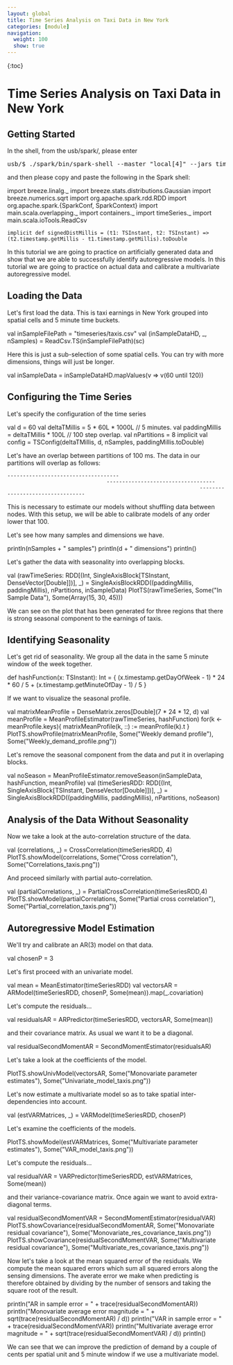 ```yaml
---
layout: global
title: Time Series Analysis on Taxi Data in New York
categories: [module]
navigation:
  weight: 100
  show: true
---
```


{:toc}

# Time Series Analysis on Taxi Data in New York

## Getting Started
In the shell, from the usb/spark/, please enter

<pre class="prettyprint lang-bsh">
usb/$ ./spark/bin/spark-shell --master "local[4]" --jars timeseries/sparkgeots.jar --driver-memory 2G
</pre>

and then please copy and paste the following in the Spark shell:

<div class="codetabs">
<div data-lang="scala" markdown="1">
    import breeze.linalg._
    import breeze.stats.distributions.Gaussian
    import breeze.numerics.sqrt
    import org.apache.spark.rdd.RDD
    import org.apache.spark.{SparkConf, SparkContext}
    import main.scala.overlapping._
    import containers._
    import timeSeries._
    import main.scala.ioTools.ReadCsv

    implicit def signedDistMillis = (t1: TSInstant, t2: TSInstant) => (t2.timestamp.getMillis - t1.timestamp.getMillis).toDouble
</div>
</div>


In this tutorial we are going to practice on artificially generated data
and show that we are able to successfully identify autoregressive models.
In this tutorial we are going to practice on actual data
and calibrate a multivariate autoregressive model.

## Loading the Data

Let's first load the data. This is taxi earnings in New York
grouped into spatial cells and 5 minute time buckets.

<div class="codetabs">
<div data-lang="scala" markdown="1">
    val inSampleFilePath = "timeseries/taxis.csv"
    val (inSampleDataHD, _, nSamples) = ReadCsv.TS(inSampleFilePath)(sc)
</div>
</div>

Here this is just a sub-selection of some spatial cells.
You can try with more dimensions, things will just be longer.

<div class="codetabs">
<div data-lang="scala" markdown="1">
    val inSampleData = inSampleDataHD.mapValues(v => v(60 until 120))
</div>
</div>

## Configuring the Time Series

Let's specify the configuration of the time series

<div class="codetabs">
<div data-lang="scala" markdown="1">
    val d = 60
    val deltaTMillis = 5 * 60L * 1000L // 5 minutes.
    val paddingMillis  = deltaTMillis * 100L // 100 step overlap.
    val nPartitions   = 8
    implicit val config = TSConfig(deltaTMillis, d, nSamples, paddingMillis.toDouble)
</div>
</div>

Let's have an overlap between partitions of 100 ms.
The data in our partitions will overlap as follows:

    ------------------------------------
                                    -----------------------------------
                                                                  ---------------------------------

This is necessary to estimate our models without shuffling data between nodes.
With this setup, we will be able to calibrate models of any order lower that 100.

Let's see how many samples and dimensions we have.

<div class="codetabs">
<div data-lang="scala" markdown="1">
    println(nSamples + " samples")
    println(d + " dimensions")
    println()
</div>
</div>

Let's gather the data with seasonality into overlapping blocks.

<div class="codetabs">
<div data-lang="scala" markdown="1">
    val (rawTimeSeries: RDD[(Int, SingleAxisBlock[TSInstant, DenseVector[Double]])], _) =
        SingleAxisBlockRDD((paddingMillis, paddingMillis), nPartitions, inSampleData)
    PlotTS(rawTimeSeries, Some("In Sample Data"), Some(Array(15, 30, 45)))
</div>
</div>

We can see on the plot that has been generated for three regions that there is strong seasonal component to the earnings of taxis.


## Identifying Seasonality

Let's get rid of seasonality. We group all the data in the same 5 minute window of the week together.

<div class="codetabs">
<div data-lang="scala" markdown="1">
    def hashFunction(x: TSInstant): Int = {
        (x.timestamp.getDayOfWeek - 1) * 24 * 60 / 5 + (x.timestamp.getMinuteOfDay - 1) / 5
    }
</div>
</div>

If we want to visualize the seasonal profile.

<div class="codetabs">
<div data-lang="scala" markdown="1">
    val matrixMeanProfile = DenseMatrix.zeros[Double](7 * 24 * 12, d)
    val meanProfile = MeanProfileEstimator(rawTimeSeries, hashFunction)
    for(k <- meanProfile.keys){
        matrixMeanProfile(k, ::) := meanProfile(k).t
    }
    PlotTS.showProfile(matrixMeanProfile, Some("Weekly demand profile"), Some("Weekly_demand_profile.png"))
</div>
</div>

Let's remove the seasonal component from the data and put it in overlaping blocks.

<div class="codetabs">
<div data-lang="scala" markdown="1">
    val noSeason = MeanProfileEstimator.removeSeason(inSampleData, hashFunction, meanProfile)
    val (timeSeriesRDD: RDD[(Int, SingleAxisBlock[TSInstant, DenseVector[Double]])], _) =
    SingleAxisBlockRDD((paddingMillis, paddingMillis), nPartitions, noSeason)
</div>
</div>

## Analysis of the Data Without Seasonality

Now we take a look at the auto-correlation structure of the data.

<div class="codetabs">
<div data-lang="scala" markdown="1">
    val (correlations, _) = CrossCorrelation(timeSeriesRDD, 4)
    PlotTS.showModel(correlations, Some("Cross correlation"), Some("Correlations_taxis.png"))
</div>
</div>

And proceed similarly with partial auto-correlation.

<div class="codetabs">
<div data-lang="scala" markdown="1">
    val (partialCorrelations, _) = PartialCrossCorrelation(timeSeriesRDD,4)
    PlotTS.showModel(partialCorrelations, Some("Partial cross correlation"), Some("Partial_correlation_taxis.png"))
</div>
</div>

## Autoregressive Model Estimation

We'll try and calibrate an AR(3) model on that data.

<div class="codetabs">
<div data-lang="scala" markdown="1">
    val chosenP = 3
</div>
</div>

Let's first proceed with an univariate model.

<div class="codetabs">
<div data-lang="scala" markdown="1">
    val mean = MeanEstimator(timeSeriesRDD)
    val vectorsAR = ARModel(timeSeriesRDD, chosenP, Some(mean)).map(_.covariation)
</div>
</div>

Let's compute the residuals...

<div class="codetabs">
<div data-lang="scala" markdown="1">
    val residualsAR = ARPredictor(timeSeriesRDD, vectorsAR, Some(mean))
</div>
</div>

and their covariance matrix. As usual we want it to be a diagonal.

<div class="codetabs">
<div data-lang="scala" markdown="1">
    val residualSecondMomentAR = SecondMomentEstimator(residualsAR)
</div>
</div>

Let's take a look at the coefficients of the model.

<div class="codetabs">
<div data-lang="scala" markdown="1">
    PlotTS.showUnivModel(vectorsAR, Some("Monovariate parameter estimates"), Some("Univariate_model_taxis.png"))
</div>
</div>

Let's now estimate a multivariate model so as to take spatial inter-dependencies into account.

<div class="codetabs">
<div data-lang="scala" markdown="1">
    val (estVARMatrices, _) = VARModel(timeSeriesRDD, chosenP)
</div>
</div>

Let's examine the coefficients of the models.

<div class="codetabs">
<div data-lang="scala" markdown="1">
    PlotTS.showModel(estVARMatrices, Some("Multivariate parameter estimates"), Some("VAR_model_taxis.png"))
</div>
</div>

Let's compute the residuals...

<div class="codetabs">
<div data-lang="scala" markdown="1">
    val residualVAR = VARPredictor(timeSeriesRDD, estVARMatrices, Some(mean))
</div>
</div>

and their variance-covariance matrix. Once again we want to avoid extra-diagonal terms.

<div class="codetabs">
<div data-lang="scala" markdown="1">
    val residualSecondMomentVAR = SecondMomentEstimator(residualVAR)
    PlotTS.showCovariance(residualSecondMomentAR, Some("Monovariate residual covariance"),  Some("Monovariate_res_covariance_taxis.png"))
    PlotTS.showCovariance(residualSecondMomentVAR, Some("Multivariate residual covariance"), Some("Multivariate_res_covariance_taxis.png"))
</div>
</div>

Now let's take a look at the mean squared error of the residuals. We compute the mean squared errors which sum all 
squared errors along the sensing dimensions. The averate error we make when predicting is therefore obtained 
by dividing by the number of sensors and taking the square root of the result.

<div class="codetabs">
<div data-lang="scala" markdown="1">
    println("AR in sample error = " + trace(residualSecondMomentAR))
    println("Monovariate average error magnitude = " + sqrt(trace(residualSecondMomentAR) / d))
    println("VAR in sample error = " + trace(residualSecondMomentVAR))
    println("Multivariate average error magnitude = " + sqrt(trace(residualSecondMomentVAR) / d))
    println()
</div>
</div>

We can see that we can improve the prediction of demand by a couple of cents per spatial unit and 
5 minute window if we use a multivariate model.
